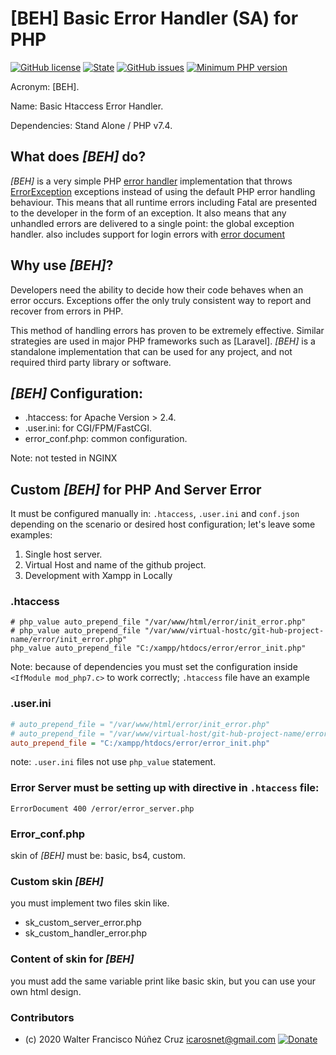 # [BEH] Basic Error Handler (SA) for PHP

[![GitHub license](https://img.shields.io/github/license/arcanisgk/BEH-Basic-Error-Handler)](https://github.com/arcanisgk/BEH-Basic-Error-Handler/blob/main/LICENSE)
[![State](https://img.shields.io/static/v1?label=release&message=1.0.0&color=blue 'Latest known version')](https://github.com/arcanisgk/Last-Hammer/tree/v0.1.3-alpha) <!-- __SEMANTIC_VERSION_LINE__ -->
[![GitHub issues](https://img.shields.io/github/issues/arcanisgk/BEH-Basic-Error-Handler)](https://github.com/arcanisgk/BEH-Basic-Error-Handler/issues)
[![Minimum PHP version](https://img.shields.io/static/v1?label=PHP&message=7.4.0+or+higher&color=blue "Minimum PHP version")](https://www.php.net/releases/7_4_0.php)

Acronym: [BEH].

Name: Basic Htaccess Error Handler.

Dependencies: Stand Alone / PHP v7.4.

## What does *[BEH]* do?

*[BEH]* is a very simple PHP [error handler] implementation that throws
[ErrorException] exceptions instead of using the default PHP error handling
behaviour. This means that all runtime errors including Fatal are presented to the
developer in the form of an exception. It also means that any unhandled errors
are delivered to a single point: the global exception handler.
also includes support for login errors with [error document]

[error document]: https://httpd.apache.org/docs/2.4/es/custom-error.html
[error handler]: http://php.net/set_error_handler
[errorexception]: http://php.net/ErrorException

## Why use *[BEH]*?

Developers need the ability to decide how their code behaves when an error
occurs. Exceptions offer the only truly consistent way to report and recover
from errors in PHP.

This method of handling errors has proven to be extremely effective. Similar
strategies are used in major PHP frameworks such as [Laravel]. *[BEH]* is a
standalone implementation that can be used for any project, and not required third party library or software.

## *[BEH]* Configuration:
- .htaccess: for Apache Version > 2.4.
- .user.ini: for CGI/FPM/FastCGI.
- error_conf.php: common configuration. 

Note: not tested in NGINX

## Custom *[BEH]* for PHP And Server Error

It must be configured manually in: `.htaccess`, `.user.ini` and `conf.json` depending on the scenario or desired host configuration; let's leave some examples:

1. Single host server.
2. Virtual Host and name of the github project.
3. Development with Xampp in Locally

### .htaccess

```apacheconfig
# php_value auto_prepend_file "/var/www/html/error/init_error.php"
# php_value auto_prepend_file "/var/www/virtual-hostc/git-hub-project-name/error/init_error.php"
php_value auto_prepend_file "C:/xampp/htdocs/error/error_init.php"
```

Note: because of dependencies you must set the configuration inside `<IfModule mod_php7.c>` to work correctly; `.htaccess` file have an example

### .user.ini

```ini
# auto_prepend_file = "/var/www/html/error/init_error.php"
# auto_prepend_file = "/var/www/virtual-host/git-hub-project-name/error/init_error.php"
auto_prepend_file = "C:/xampp/htdocs/error/error_init.php"
```

note: `.user.ini` files not use `php_value` statement.

### Error Server must be setting up with directive in `.htaccess` file:

```apacheconfig
ErrorDocument 400 /error/error_server.php
```

### Error_conf.php 
skin of *[BEH]* must be: basic, bs4, custom.

### Custom skin *[BEH]*
you must implement two files skin like.
- sk_custom_server_error.php
- sk_custom_handler_error.php
    
### Content of skin for *[BEH]* 
you must add the same variable print like basic skin, but you can use your own html design.

### Contributors
- (c) 2020 Walter Francisco Núñez Cruz icarosnet@gmail.com [![Donate](https://img.shields.io/static/v1?label=Donate&message=PayPal.me/wnunez86&color=brightgreen)](https://www.paypal.me/wnunez86/4.99USD)
